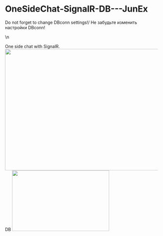 # OneSideChat-SignalR-DB---JunEx
Do not forget to change DBconn settings!/ Не забудьте изменить настройки DBconn! <p>\n</p>

One side chat with SignalR.
  <img src="https://cdn.discordapp.com/attachments/773407242670178316/776898454294626364/2020-11-14_01-27-51.gif" width="720" height="400">
DB
  <img src="https://cdn.discordapp.com/attachments/773407242670178316/776899127581474826/unknown.png" width="320" height="200">

